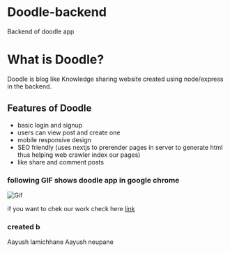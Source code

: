 
# Doodle-backend
Backend of doodle app


# What is Doodle?
Doodle is blog like Knowledge sharing website created using node/express in the backend.

## Features of Doodle
* basic login and signup
* users can view post and create one
* mobile responsive design
* SEO friendly (uses nextjs to prerender pages in server to generate html thus helping web crawler index our pages)
* like share and comment posts 
### following GIF shows doodle app in google chrome

![Gif](https://github.com/AayushNeupane57/Doodle-backend/blob/master/doodle.gif)

if you want to chek our work check here [link](https://doodle-front-end.herokuapp.com/)
### created b
Aayush lamichhane
Aayush neupane
